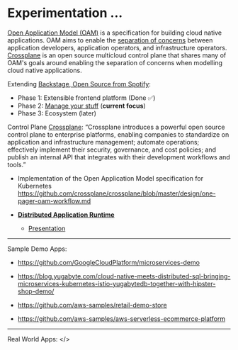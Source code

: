 # Experimentation ...

[Open Application Model (OAM)](https://github.com/oam-dev/spec) is a specification for building cloud native applications. OAM aims to enable the [separation of concerns](https://github.com/oam-dev/spec/blob/d16d5add/introduction.md) between application developers, application operators, and infrastructure operators. [Crossplane](https://crossplane.io/) is an open source multicloud control plane that shares many of OAM's goals around enabling the separation of concerns when modelling cloud native applications.
  
Extending [Backstage, Open Source from Spotify](https://backstage.io/):
  * Phase 1: Extensible frontend platform (Done ✅) 
  * Phase 2: [Manage your stuff](https://backstage.io/blog/2020/05/22/phase-2-service-catalog) (**current focus**)
  * Phase 3: Ecosystem (later)

Control Plane [Crossplane](https://github.com/crossplane/crossplane): “Crossplane introduces a powerful open source control plane to enterprise platforms, enabling companies to standardize on application and infrastructure management; automate operations; effectively implement their security, governance, and cost policies; and publish an internal API that integrates with their development workflows and tools.”

  * Implementation of the Open Application Model specification for Kubernetes https://github.com/crossplane/crossplane/blob/master/design/one-pager-oam-workflow.md
  
  * [**Distributed Application Runtime**](https://dapr.io/)
    * [Presentation](https://github.com/dapr/docs/blob/master/presentations/Dapr%20Presentation%20Deck.pptx)

---
Sample Demo Apps:  
  * https://github.com/GoogleCloudPlatform/microservices-demo

 * https://blog.yugabyte.com/cloud-native-meets-distributed-sql-bringing-microservices-kubernetes-istio-yugabytedb-together-with-hipster-shop-demo/
 
  * https://github.com/aws-samples/retail-demo-store
  * https://github.com/aws-samples/aws-serverless-ecommerce-platform
 
---

Real World Apps:
</>
